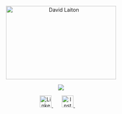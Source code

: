 <!-- Presentación de una imagen centrada en la página -->
<p align="center">
  <!-- Imagen que se va a mostrar en el centro de la página, el tamaño de la imagen se ajusta con los atributos "width" y "height" -->
  <img src="https://github.com/user-attachments/assets/282a0f93-0624-43a7-9311-994813ed4327" alt="David Laiton" width="300px" height="200px" />
</p>

<!-- Añadir un mensaje animado de escritura en el centro -->
<p align="center">
  <!-- Se utiliza el servicio de "readme-typing-svg" para crear un efecto de escritura animada con texto -->
  <a href="https://github.com/DenverCoder1/readme-typing-svg">
    <img src="https://readme-typing-svg.demolab.com/?lines=Vivir%20creando%20,%20crear%20viviendo&font=Fira%20Code&center=true&width=440&height=45&color=0139ff&vCenter=true&pause=1000&size=22" />
  </a>
</p>

<!-- Enlaces de redes sociales con iconos -->
<p align="center">
  <!-- Enlace al perfil de LinkedIn con un icono -->
  <a href="https://www.linkedin.com/in/davidlaitong/">
    <img width="32px" alt="LinkedIn" title="LinkedIn" src="https://img.icons8.com/?size=100&id=8808&format=png&color=0139ff"/>
  </a>
  &#8287;&#8287;&#8287;&#8287;&#8287; <!-- Espaciado entre los iconos -->
  <!-- Enlace al perfil de Instagram con un icono -->
  <a href="https://www.instagram.com/_davidlaiton_/">
    <img width="32px" alt="Instagram" title="Instagram" src="https://img.icons8.com/?size=100&id=32292&format=png&color=0139ff"/>
  </a>
  &#8287;&#8287;&#8287;&#8287;&#8287; <!-- Espaciado entre los iconos -->
</p>

<!-- Comentarios que indican qué se puede hacer con este repositorio -->
<!--
**dslaitong/dslaitong** es un repositorio especial porque su archivo `README.md` aparece en el perfil de GitHub.

Algunas ideas para empezar:
- 🔭 Estoy trabajando actualmente en...
- 🌱 Estoy aprendiendo actualmente...
- 👯 Busco colaborar en...
- 🤔 Busco ayuda con...
- 💬 Pregúntame sobre...
- 📫 Cómo contactarme:...
- 😄 Pronombres:...
- ⚡ Un dato curioso:...
-->

